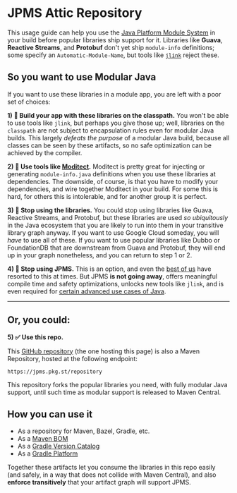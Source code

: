 # JPMS Attic Repository

This usage guide can help you use the [Java Platform Module System][0] in your build before popular libraries ship support for it. Libraries like **Guava**, **Reactive Streams**, and **Protobuf** don't yet ship `module-info` definitions; some specify an `Automatic-Module-Name`, but tools like [`jlink`][1] reject these.

## So you want to use Modular Java

If you want to use these libraries in a module app, you are left with a poor set of choices:

**1) 🙅 Build your app with these libraries on the classpath.**
You won't be able to use tools like `jlink`, but perhaps you give those up; well, libraries on the `classpath` are not subject to encapsulation rules even for modular Java builds. This largely _defeats the purpose_ of a modular Java build, because all classes can be seen by these artifacts, so no safe optimization can be achieved by the compiler.

**2) 🙅 Use tools like [Moditect][2].**
Moditect is pretty great for injecting or generating `module-info.java` definitions when you use these libraries at dependencies. The downside, of course, is that you have to modify your dependencies, and wire together Moditect in your build. For some this is hard, for others this is intolerable, and for another group it is perfect.

**3) 🙅 Stop using the libraries.**
You could stop using libraries like Guava, Reactive Streams, and Protobuf, but these libraries are used _so ubiquitously_ in the Java ecosystem that you are likely to run into them in your transitive library graph anyway. If you want to use Google Cloud someday, you will _have_ to use all of these. If you want to use popular libraries like Dubbo or FoundationDB that are downstream from Guava and Protobuf, they will end up in your graph nonetheless, and you can return to step 1 or 2.

**4) 🙅 Stop using JPMS.**
This is an option, and even the [best of us][3] have resorted to this at times. But JPMS **is not going away**, offers meaningful compile time and safety optimizations, unlocks new tools like `jlink`, and is even required for [certain advanced use cases of Java][4].

---

## Or, you could:

**5) ✅ Use this repo.**

This [GitHub repository][5] (the one hosting this page) is also a Maven Repository, hosted at the following endpoint:

```
https://jpms.pkg.st/repository
```

This repository forks the popular libraries you need, with fully modular Java support, until such time as modular support is released to Maven Central.

## How you can use it

- As a repository for Maven, Bazel, Gradle, etc.
- As a [Maven BOM][6]
- As a [Gradle Version Catalog][7]
- As a [Gradle Platform][8]

Together these artifacts let you consume the libraries in this repo easily (and safely, in a way that does not collide with Maven Central), and also **enforce transitively** that your artifact graph will support JPMS.

[0]: https://www.oracle.com/corporate/features/understanding-java-9-modules.html
[1]: https://docs.oracle.com/en/java/javase/11/tools/jlink.html
[2]: https://github.com/moditect/moditect
[3]: https://blog.gradle.org/mrjars
[4]: https://medium.com/graalvm/truffle-unchained-13887b77b62c
[5]: https://github.com/javamodules/attic
[6]: https://maven.apache.org/guides/introduction/introduction-to-dependency-mechanism.html#bill-of-materials-bom-poms
[7]: https://docs.gradle.org/current/userguide/platforms.html#sec:sharing-catalogs
[8]: https://docs.gradle.org/current/userguide/platforms.html#sub:using-platform-to-control-transitive-deps
